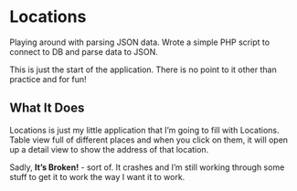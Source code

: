 # Locations

Playing around with parsing JSON data. Wrote a simple PHP script to connect to DB and parse data to JSON. 

This is just the start of the application. There is no point to it other than practice and for fun! 

## What It Does
Locations is just my little application that I’m going to fill with Locations. Table view full of different places and when you click on them, it will open up a detail view to show the address of that location. 


Sadly, **It’s Broken!** - sort of. It crashes and I’m still working through some stuff to get it to work the way I want it to work. 

